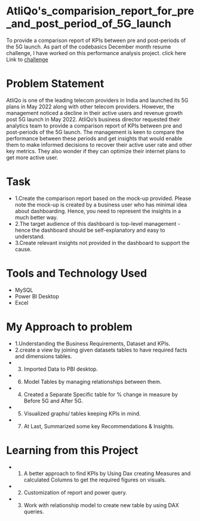 # AtliQo's_comparision_report_for_pre_and_post_period_of_5G_launch
To provide a comparison report of KPIs between pre and post-periods of the 5G launch. 
As part of the codebasics December month resume challenge, I have worked on this performance analysis project.
click here Link to [challenge](https://codebasics.io/event/codebasics-resume-project-challenge)

# Problem Statement
AtliQo is one of the leading telecom providers in India and launched its 5G plans in May 2022 along with other telecom providers.
However, the management noticed a decline in their active users and revenue growth post 5G launch in May 2022. AtliQo’s business director requested their analytics team to provide a comparison report of KPIs between pre and post-periods of the 5G launch. The management is keen to compare the performance between these periods and get insights that would enable them to make informed decisions to recover their active user rate and other key metrics. They also wonder if they can optimize their internet plans to get more active user.
# Task
- 1.Create the comparison report based on the mock-up provided. Please note the mock-up is created by a business user who has minimal idea about dashboarding. Hence, you need to represent the insights in a much better way.
- 2.The target audience of this dashboard is top-level management - hence the dashboard should be self-explanatory and easy to understand.
- 3.Create relevant insights not provided in the dashboard to support the cause.
# Tools and Technology Used
- MySQL
- Power BI Desktop
- Excel
# My Approach to problem
- 1.Understanding the Business Requirements, Dataset and KPIs.
- 2.create a view by joining given datasets tables to have required facts and dimensions tables.
- 3. Imported Data to PBI desktop.
- 6. Model Tables by managing relationships between them.
- 4. Created a Separate Specific table for % change in measure by Before 5G and After 5G.
- 5. Visualized graphs/ tables keeping KPIs in mind.
- 7. At Last, Summarized some key Recommendations & Insights.
# Learning from this Project
- 1. A better approach to find KPIs by Using Dax creating Measures and calculated Columns to get the required figures on visuals.
- 2. Customization of report and power query.
- 3. Work with relationship model to create new table by using DAX queries.
